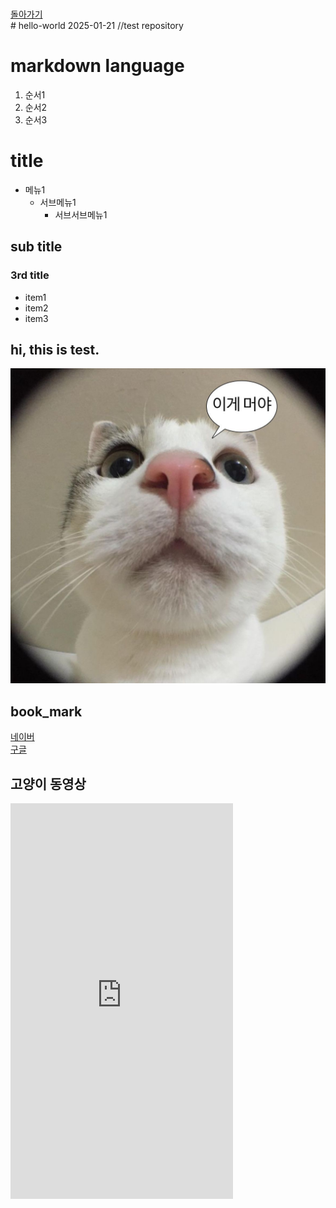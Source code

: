 <br>[돌아가기](https://rustylake.github.io)<br> # hello-world
2025-01-21 //test repository

# markdown language
 1. 순서1
 2. 순서2
 3. 순서3

# title
 * 메뉴1
    + 서브메뉴1
      - 서브서브메뉴1

## sub title
### 3rd title
- item1
- item2
- item3

## hi, this is test.
<img src="cat.jpg"/><br>
## book_mark
 [네이버](https://naver.com)<br>
 [구글](https://google.com)<br>
## 고양이 동영상
<iframe width="356" height="633" src="https://www.youtube.com/embed/rA8CkSDk1CA" title="가나다랴!므아 그만해!! 내가 왜.." frameborder="0" allow="accelerometer; autoplay; clipboard-write; encrypted-media; gyroscope; picture-in-picture; web-share" referrerpolicy="strict-origin-when-cross-origin" allowfullscreen></iframe>
